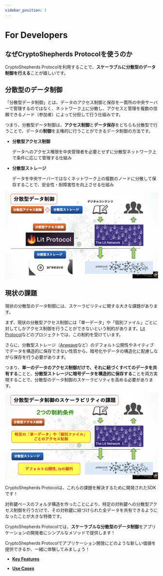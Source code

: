 ```yaml
---
sidebar_position: 3
---
```


# For Developers

## なぜCryptoShepherds Protocolを使うのか

CryptoShepherds Protocolを利用することで、**スケーラブルに分散型のデータ制御を行える**ことが嬉しいです。


## 分散型のデータ制御

「分散型データ制御」とは、データのアクセス制御と保存を一箇所の中央サーバーで管理するのではなく、ネットワーク上に分散し、アクセスと管理を複数の信頼できるノード（参加者）によって分担して行う仕組みです。

つまり、分散型データ制御は、**アクセス制御**と**データ保存**をどちらも分散型で行うことで、データの**制御**を主権的に行うことができるデータ制御の方法です。

- **分散型アクセス制御**

    データへのアクセス権限を中央管理者を必要とせずに分散型ネットワーク上で条件に応じて管理する仕組み


- **分散型ストレージ**

    データを中央サーバーではなくネットワーク上の複数のノードに分散して保存することで、安全性・耐障害性を向上させる仕組み


![alt text](./images/image_data_control.png)


## 現状の課題

現状の分散型のデータ制御には、スケーラビリティに関する大きな課題があります。

まず、現状の分散型アクセス制御には「単一データ」や「個別ファイル」ごとに対してしかアクセス制御を行うことができないという制約があります。[Lit Protocol](https://litprotocol.com/)などのプロジェクトでは、この制約を受けています。

さらに、分散型ストレージ（[Arweave](https://www.arweave.org/)など）のデフォルト公開性やネイティブでデータを構造的に保存できない性質から、暗号化やデータの構造化に配慮しながら保存を行う必要があります。


つまり、**単一のデータのアクセス制御だけで、それに紐づくすべてのデータを共有する**ことと、**分散型ストレージに暗号データを構造的に保存する**ことを両方実現することで、分散型のデータ制御のスケーラビリティを高める必要があります。

![alt text](./images/image_data_control_problem.png)



CryptoShepherds Protocolは、これらの課題を解決するために開発されたSDKです！

対称鍵ベースのフォルダ構造を作ったことにより、特定の対称鍵への分散型アクセス制御を行うだけで、その対称鍵に紐づけられた全データを共有できるようになったことが大きな特徴です。

CryptoShepherds Protocolでは、**スケーラブルな分散型のデータ制御**をアプリケーションの開発者にシンプルなメソッドで提供します！

CryptoShepherds Protocolでアプリケーション開発にどのような新しい価値を提供できるか、一緒に体験してみましょう！

- [**Key Features**](./key-features.md)

- [**Use Cases**](./use-cases.md)

